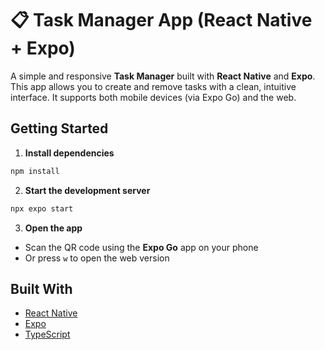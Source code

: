 # 📋 Task Manager App (React Native + Expo)

A simple and responsive **Task Manager** built with **React Native** and **Expo**. This app allows you to create and remove tasks with a clean, intuitive interface. It supports both mobile devices (via Expo Go) and the web.

## Getting Started

1. **Install dependencies**

```bash
npm install
```

2. **Start the development server**

```bash
npx expo start
```

3. **Open the app**

- Scan the QR code using the **Expo Go** app on your phone
- Or press `w` to open the web version


##  Built With

- [React Native](https://reactnative.dev/)
- [Expo](https://expo.dev/)
- [TypeScript](https://www.typescriptlang.org/)

